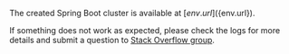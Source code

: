 The created Spring Boot cluster is available at [${env.url}](${env.url}).

If something does not work as expected, please check the logs for more details and submit a question to [Stack Overflow group](https://stackoverflow.com/questions/tagged/jelastic).
